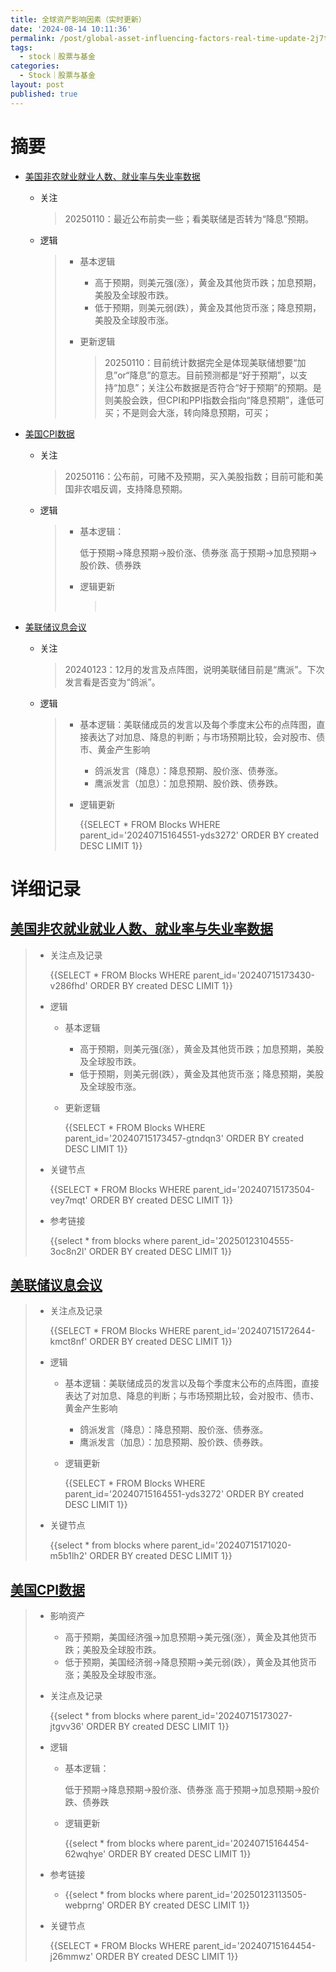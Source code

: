```yaml
---
title: 全球资产影响因素（实时更新）
date: '2024-08-14 10:11:36'
permalink: /post/global-asset-influencing-factors-real-time-update-2j7tcz.html
tags:
  - stock｜股票与基金
categories:
  - Stock｜股票与基金
layout: post
published: true
---
```




# 摘要

* [美国非农就业就业人数、就业率与失业率数据](https://chenxie.fun/post/american-non-agricultural-employment-data-2g3kmb.html)

  * 关注

    > 20250110：最近公布前卖一些；看美联储是否转为“降息”预期。
    >
  * 逻辑

    > * 基本逻辑
    >
    >   * 高于预期，则美元强(涨），黄金及其他货币跌；加息预期，美股及全球股市跌。
    >   * 低于预期，则美元弱(跌），黄金及其他货币涨；降息预期，美股及全球股市涨。
    > * 更新逻辑
    >
    >   > 20250110：目前统计数据完全是体现美联储想要“加息”or“降息”的意志。目前预测都是“好于预期”，以支持“加息”；关注公布数据是否符合“好于预期”的预期。是则美股会跌，但CPI和PPI指数会指向“降息预期”，逢低可买；不是则会大涨，转向降息预期，可买；
    >   >
    >
* [美国CPI数据](https://chenxie.fun/post/american-cpi-data-zfj2tm.html)

  * 关注

    > 20250116：公布前，可赌不及预期，买入美股指数；目前可能和美国非农唱反调，支持降息预期。
    >
  * 逻辑

    > * 基本逻辑：
    >
    >   低于预期->降息预期->股价涨、债券涨
    >   高于预期->加息预期->股价跌、债券跌
    > * 逻辑更新
    >
    >   > ‍
    >   >
    >
* [美联储议息会议](https://chenxie.fun/post/federal-reserve-best-conference-z1yrdio.html)

  * 关注

    > 20240123：12月的发言及点阵图，说明美联储目前是“鹰派”。下次发言看是否变为“鸽派”。
    >
  * 逻辑

    > * 基本逻辑：美联储成员的发言以及每个季度末公布的点阵图，直接表达了对加息、降息的判断；与市场预期比较，会对股市、债市、黄金产生影响
    >
    >   * 鸽派发言（降息）：降息预期、股价涨、债券涨。
    >   * 鹰派发言（加息）：加息预期、股价跌、债券跌。
    > * 逻辑更新
    >
    >   {{SELECT * FROM Blocks WHERE parent_id='20240715164551-yds3272' ORDER BY created DESC LIMIT 1}}
    >

# 详细记录

## [美国非农就业就业人数、就业率与失业率数据](https://chenxie.fun/post/american-non-agricultural-employment-data-2g3kmb.html)

> * 关注点及记录
>
>   {{SELECT * FROM Blocks WHERE parent_id='20240715173430-v286fhd' ORDER BY created  DESC LIMIT 1}}
> * 逻辑
>
>   * 基本逻辑
>
>     * 高于预期，则美元强(涨），黄金及其他货币跌；加息预期，美股及全球股市跌。
>     * 低于预期，则美元弱(跌），黄金及其他货币涨；降息预期，美股及全球股市涨。
>   * 更新逻辑
>
>     {{SELECT * FROM Blocks WHERE parent_id='20240715173457-gtndqn3' ORDER BY created  DESC LIMIT 1}}
> * 关键节点
>
>   {{SELECT * FROM Blocks WHERE parent_id='20240715173504-vey7mqt' ORDER BY created  DESC LIMIT 1}}
> * 参考链接
>
>   {{select * from blocks where parent_id='20250123104555-3oc8n2l' ORDER BY created  DESC LIMIT 1}}

## [美联储议息会议](https://chenxie.fun/post/federal-reserve-best-conference-z1yrdio.html)

> * 关注点及记录
>
>   {{SELECT * FROM Blocks WHERE parent_id='20240715172644-kmct8nf' ORDER BY created DESC LIMIT 1}}
> * 逻辑
>
>   * 基本逻辑：美联储成员的发言以及每个季度末公布的点阵图，直接表达了对加息、降息的判断；与市场预期比较，会对股市、债市、黄金产生影响
>
>     * 鸽派发言（降息）：降息预期、股价涨、债券涨。
>     * 鹰派发言（加息）：加息预期、股价跌、债券跌。
>   * 逻辑更新
>
>     {{SELECT * FROM Blocks WHERE parent_id='20240715164551-yds3272' ORDER BY created DESC LIMIT 1}}
> * 关键节点
>
>   {{select * from blocks where parent_id='20240715171020-m5b1lh2' ORDER BY created  DESC LIMIT 1}}

## [美国CPI数据](https://chenxie.fun/post/american-cpi-data-zfj2tm.html)

> * 影响资产
>
>   * 高于预期，美国经济强->加息预期->美元强(涨），黄金及其他货币跌；美股及全球股市跌。
>   * 低于预期，美国经济弱->降息预期->美元弱(跌），黄金及其他货币涨；美股及全球股市涨。
> * 关注点及记录
>
>   {{select * from blocks where parent_id='20240715173027-jtgvv36' ORDER BY created  DESC LIMIT 1}}
> * 逻辑
>
>   * 基本逻辑：
>
>     低于预期->降息预期->股价涨、债券涨
>     高于预期->加息预期->股价跌、债券跌
>   * 逻辑更新
>
>     {{select * from blocks where parent_id='20240715164454-62wqhye' ORDER BY created  DESC LIMIT 1}}
> * 参考链接
>
>   * {{select * from blocks where parent_id='20250123113505-webprng' ORDER BY created  DESC LIMIT 1}}
> * 关键节点
>
>   {{SELECT * FROM Blocks WHERE parent_id='20240715164454-j26mmwz' ORDER BY created DESC LIMIT 1}}
